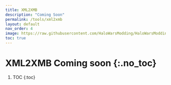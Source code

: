 ```yaml
---
title: XML2XMB
description: "Coming Soon"
permalink: /tools/xml2xmb
layout: default
nav_order: 4
image: https://raw.githubusercontent.com/HaloWarsModding/HaloWarsModding.github.io/master/resources/images/metadata/header.png
toc: true
---
```


# XML2XMB <span class="label label-yellow">Coming soon</span> {:.no_toc}

1. TOC
{:toc}